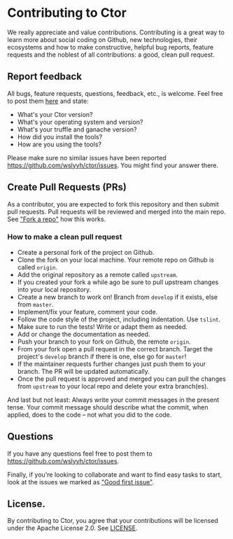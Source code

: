 # Contributing to Ctor

We really appreciate and value contributions. Contributing is a great way to learn more about social coding on Github, new technologies, their ecosystems and how to make constructive, helpful bug reports, feature requests and the noblest of all contributions: a good, clean pull request.


## Report feedback
All bugs, feature requests, questions, feedback, etc., is welcome. Feel free to post them [here](https://github.com/wslyvh/ctor/issues/new) and state:

- What's your Ctor version?
- What's your operating system and version?
- What's your truffle and ganache version?
- How did you install the tools?
- How are you using the tools?

Please make sure no similar issues have been reported https://github.com/wslyvh/ctor/issues. You might find your answer there.


## Create Pull Requests (PRs)

As a contributor, you are expected to fork this repository and then submit pull requests. Pull requests will be reviewed and merged into the main repo. See ["Fork a repo"](https://help.github.com/articles/fork-a-repo/) how this works.


### How to make a clean pull request

- Create a personal fork of the project on Github.
- Clone the fork on your local machine. Your remote repo on Github is called `origin`.
- Add the original repository as a remote called `upstream`.
- If you created your fork a while ago be sure to pull upstream changes into your local repository.
- Create a new branch to work on! Branch from `develop` if it exists, else from `master`.
- Implement/fix your feature, comment your code.
- Follow the code style of the project, including indentation. Use `tslint`.
- Make sure to run the tests! Write or adapt them as needed.
- Add or change the documentation as needed.
- Push your branch to your fork on Github, the remote `origin`.
- From your fork open a pull request in the correct branch. Target the project's `develop` branch if there is one, else go for `master`!
- If the maintainer requests further changes just push them to your branch. The PR will be updated automatically.
- Once the pull request is approved and merged you can pull the changes from `upstream` to your local repo and delete
your extra branch(es).

And last but not least: Always write your commit messages in the present tense. Your commit message should describe what the commit, when applied, does to the code – not what you did to the code.


## Questions

If you have any questions feel free to post them to https://github.com/wslyvh/ctor/issues.

Finally, if you're looking to collaborate and want to find easy tasks to start, look at the issues we marked as ["Good first issue"](https://github.com/wslyvh/ctor/labels/good%20first%20issue).


## License.

By contributing to Ctor, you agree that your contributions will be licensed under the Apache License 2.0. See [LICENSE](../LICENSE).